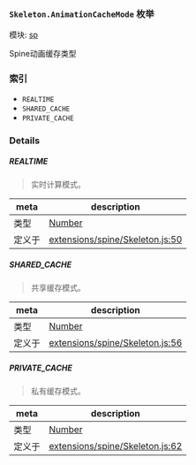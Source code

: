 ### `Skeleton.AnimationCacheMode` 枚举



模块: [sp](../modules/sp.md)


Spine动画缓存类型


### 索引
  - `REALTIME`
  - `SHARED_CACHE`
  - `PRIVATE_CACHE`

### Details


##### REALTIME

> 实时计算模式。

| meta | description |
|------|-------------|
| 类型 | <a href="https://developer.mozilla.org/en/JavaScript/Reference/Global_Objects/Number" class="crosslink external" target="_blank">Number</a> |
| 定义于 | [extensions/spine/Skeleton.js:50](https://github.com/cocos-creator/engine/blob/75ac6640e7f40c3c34c913047be42ae5f8a96d74/extensions/spine/Skeleton.js#L50) |



##### SHARED_CACHE

> 共享缓存模式。

| meta | description |
|------|-------------|
| 类型 | <a href="https://developer.mozilla.org/en/JavaScript/Reference/Global_Objects/Number" class="crosslink external" target="_blank">Number</a> |
| 定义于 | [extensions/spine/Skeleton.js:56](https://github.com/cocos-creator/engine/blob/75ac6640e7f40c3c34c913047be42ae5f8a96d74/extensions/spine/Skeleton.js#L56) |



##### PRIVATE_CACHE

> 私有缓存模式。

| meta | description |
|------|-------------|
| 类型 | <a href="https://developer.mozilla.org/en/JavaScript/Reference/Global_Objects/Number" class="crosslink external" target="_blank">Number</a> |
| 定义于 | [extensions/spine/Skeleton.js:62](https://github.com/cocos-creator/engine/blob/75ac6640e7f40c3c34c913047be42ae5f8a96d74/extensions/spine/Skeleton.js#L62) |


